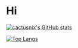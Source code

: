 # Hi

[![cactusnix's GitHub stats](https://github-readme-stats.vercel.app/api?username=cactusnix&show_icons=true)](https://github.com/cactusnix)

[![Top Langs](https://github-readme-stats.vercel.app/api/top-langs/?username=cactusnix)](https://github.com/cactusnix)
